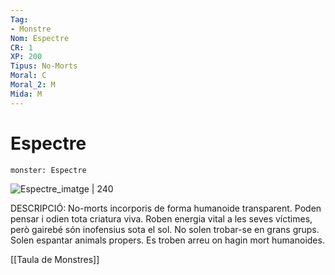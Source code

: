 ```yaml
---
Tag:
- Monstre
Nom: Espectre
CR: 1
XP: 200
Tipus: No-Morts
Moral: C
Moral_2: M
Mida: M
---
```

# Espectre

```statblock
monster: Espectre
```

![Espectre_imatge | 240](https://static.wikia.nocookie.net/forgottenrealms/images/9/9f/Specter-5e.png/revision/latest/scale-to-width-down/342?cb=20171011034152)

DESCRIPCIÓ: 
No-morts incorporis de forma humanoide transparent. Poden pensar i odien tota criatura viva. Roben energia vital a les seves víctimes, però gairebé són inofensius sota el sol. No solen trobar-se en grans grups. Solen espantar animals propers. Es troben arreu on hagin mort humanoides.

[[Taula de Monstres]]

